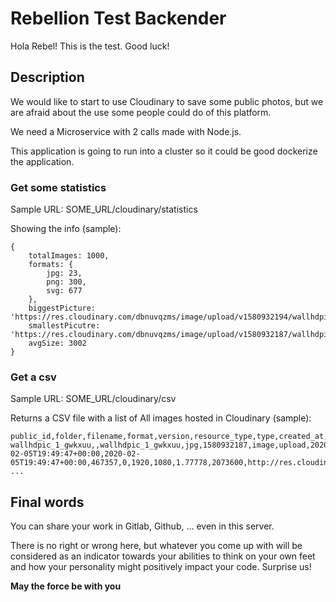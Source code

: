 # Rebellion Test Backender

Hola Rebel! This is the test. Good luck!

## Description

We would like to start to use Cloudinary to save some public photos, but we are afraid about the use some people could do of this platform.

We need a Microservice with 2 calls made with Node.js.

This application is going to run into a cluster so it could be good dockerize the application.

### Get some statistics

Sample URL: SOME_URL/cloudinary/statistics

Showing the info (sample):

```
{
    totalImages: 1000,
    formats: {
        jpg: 23,
        png: 300,
        svg: 677
    },
    biggestPicture: 'https://res.cloudinary.com/dbnuvqzms/image/upload/v1580932194/wallhdpic_20_fsou0u.jpg',
    smallestPicutre: 'https://res.cloudinary.com/dbnuvqzms/image/upload/v1580932187/wallhdpic_1_gwkxuu.jpg',
    avgSize: 3002
}

```

### Get a csv

Sample URL: SOME_URL/cloudinary/csv

Returns a CSV file with a list of All images hosted in Cloudinary (sample):

```
public_id,folder,filename,format,version,resource_type,type,created_at,uploaded_at,bytes,backup_bytes,width,height,aspect_ratio,pixels,url,secure_url,status,access_mode,access_control,etag,created_by/0,uploaded_by/0
wallhdpic_1_gwkxuu,,wallhdpic_1_gwkxuu,jpg,1580932187,image,upload,2020-02-05T19:49:47+00:00,2020-02-05T19:49:47+00:00,467357,0,1920,1080,1.77778,2073600,http://res.cloudinary.com/dbnuvqzms/image/upload/v1580932187/wallhdpic_1_gwkxuu.jpg,https://res.cloudinary.com/dbnuvqzms/image/upload/v1580932187/wallhdpic_1_gwkxuu.jpg,active,public,,cfd15df0cbe6bfebe8bfd6abd596e75e,,
...
```

## Final words

You can share your work in Gitlab, Github, ... even in this server.

There is no right or wrong here, but whatever you come up with will be considered as an indicator towards your abilities to think on your own feet and how your personality might positively impact your code. Surprise us!

**May the force be with you**

